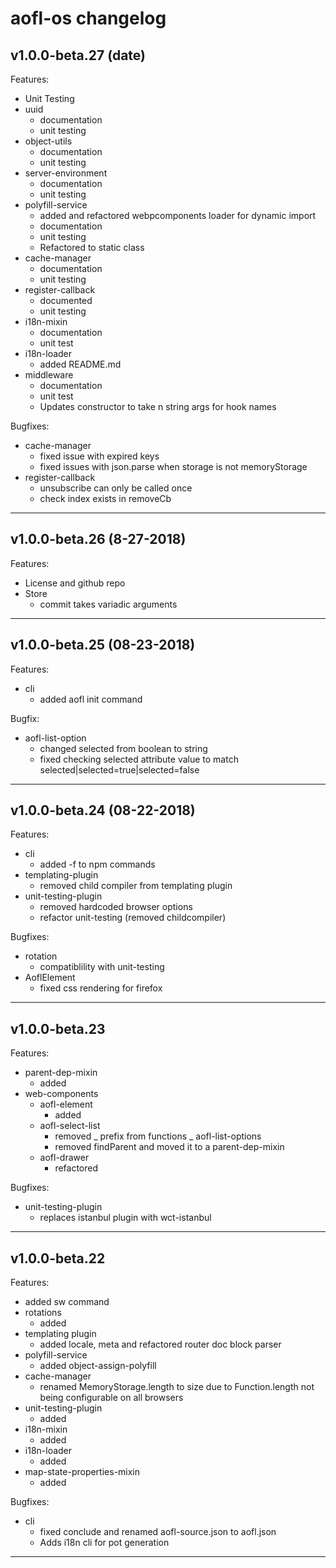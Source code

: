 # aofl-os changelog


## v1.0.0-beta.27 (date)

Features:
- Unit Testing
- uuid
  - documentation
  - unit testing
- object-utils
  - documentation
  - unit testing
- server-environment
  - documentation
  - unit testing
- polyfill-service
  - added and refactored webpcomponents loader for dynamic import
  - documentation
  - unit testing
  - Refactored to static class
- cache-manager
  - documentation
  - unit testing
- register-callback
  - documented
  - unit testing
- i18n-mixin
  - documentation
  - unit test
- i18n-loader
  - added README.md
- middleware
  - documentation
  - unit test
  - Updates constructor to take n string args for hook names

Bugfixes:
- cache-manager
  - fixed issue with expired keys
  - fixed issues with json.parse when storage is not memoryStorage
- register-callback
  - unsubscribe can only be called once
  - check index exists in removeCb

---

## v1.0.0-beta.26 (8-27-2018)

Features:

- License and github repo
- Store
  - commit takes variadic arguments

---

## v1.0.0-beta.25 (08-23-2018)

Features:

- cli
  - added aofl init command

Bugfix:

- aofl-list-option
  - changed selected from boolean to string
  - fixed checking selected attribute value to match selected|selected=true|selected=false

---

## v1.0.0-beta.24 (08-22-2018)

Features:

- cli
  - added -f to npm commands
- templating-plugin
  - removed child compiler from templating plugin
- unit-testing-plugin
  - removed hardcoded browser options
  - refactor unit-testing (removed childcompiler)

Bugfixes:

- rotation
  - compatiblility with unit-testing
- AoflElement
  - fixed css rendering for firefox

---

## v1.0.0-beta.23

Features:

- parent-dep-mixin
  - added
- web-components
  - aofl-element
    - added
  - aofl-select-list
    - removed _ prefix from functions
      _ aofl-list-options
    - removed findParent and moved it to a parent-dep-mixin
  - aofl-drawer
    - refactored

Bugfixes:

- unit-testing-plugin
  - replaces istanbul plugin with wct-istanbul

---

## v1.0.0-beta.22

Features:

- added sw command
- rotations
  - added
- templating plugin
  - added locale, meta and refactored router doc block parser
- polyfill-service
  - added object-assign-polyfill
- cache-manager
  - renamed MemoryStorage.length to size due to Function.length not being configurable on all browsers
- unit-testing-plugin
  - added
- i18n-mixin
  - added
- i18n-loader
  - added
- map-state-properties-mixin
  - added

Bugfixes:

- cli
  - fixed conclude and renamed aofl-source.json to aofl.json
  - Adds i18n cli for pot generation

---
